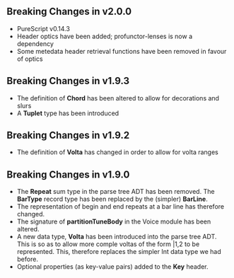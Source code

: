 Breaking Changes in v2.0.0
--------------------------

  * PureScript v0.14.3
  * Header optics have been added; profunctor-lenses is now a dependency
  * Some metedata header retrieval functions have been removed in favour of optics

Breaking Changes in v1.9.3
--------------------------

  * The definition of __Chord__ has been altered to allow for decorations and slurs 
  * A __Tuplet__ type has been introduced

Breaking Changes in v1.9.2
--------------------------

  * The definition of __Volta__ has changed in order to allow for volta ranges

Breaking Changes in v1.9.0
--------------------------  

  * The __Repeat__ sum type in the parse tree ADT has been removed.  The __BarType__ record type has been replaced by the (simpler) __BarLine__.
  * The representation of begin and end repeats at a bar line has therefore changed.
  * The signature of __partitionTuneBody__ in the Voice module has been altered.
  * A new data type, __Volta__ has been introduced into the parse tree ADT.  
  This is so as to allow more comple voltas of the form |1,2 to be represented.
  This, therefore replaces the simpler Int data type we had before.
  * Optional properties (as key-value pairs) added to the __Key__ header.